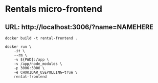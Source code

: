 # Rentals micro-frontend
## URL: http://localhost:3006/?name=NAMEHERE
```
docker build -t rental-frontend .

docker run \
    -it \
    --rm \
    -v ${PWD}:/app \
    -v /app/node_modules \
    -p 3006:3000 \
    -e CHOKIDAR_USEPOLLING=true \
    rental-frontend

```


